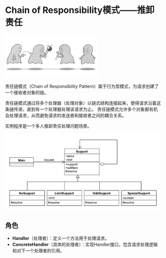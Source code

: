 # Chain of Responsibility模式——推卸责任

<img src="asset/sketch.jpg"  width=300  alt="sketch"/>

责任链模式（Chain of Responsibility Pattern）属于行为型模式，为请求创建了一个接收者对象的链。

责任链模式通过将多个处理器（处理对象）以链式结构连接起来，使得请求沿着这条链传递，直到有一个处理器处理该请求为止。 责任链模式允许多个对象都有机会处理请求，从而避免请求的发送者和接收者之间的耦合关系。

实例程序是一个多人推卸责任处理问题场景。

![chain](asset/chain.jpg)

## 角色

* **Handler**（处理者）：定义一个方法用于处理请求。
* **ConcreteHandler**（具体的处理者）：实现Handler接口，包含请求处理逻辑和对下一个处理者的引用。